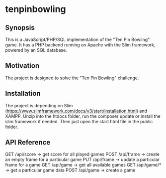 # tenpinbowling

## Synopsis

This is a JavaScript/PHP/SQL implementation of the "Ten Pin Bowling" game. It has a PHP backend running on Apache with the Slim framework, powered by an SQL database.

## Motivation

The project is designed to solve the "Ten Pin Bowling" challenge.

## Installation

The project is depending on Slim (https://www.slimframework.com/docs/v3/start/installation.html) and XAMPP. Unzip into the htdocs folder, run the composer update or install the slim framework if needed. Then just open the start.html file in the public folder.

## API Reference

GET /api/score -> get score for all played games
POST /api/frame -> create an empty frame for a particular game
PUT /api/frame -> update a particular frame for a game
GET /api/game -> get all available games
GET /api/game/* -> get a particular game data 
POST /api/game -> create a game
